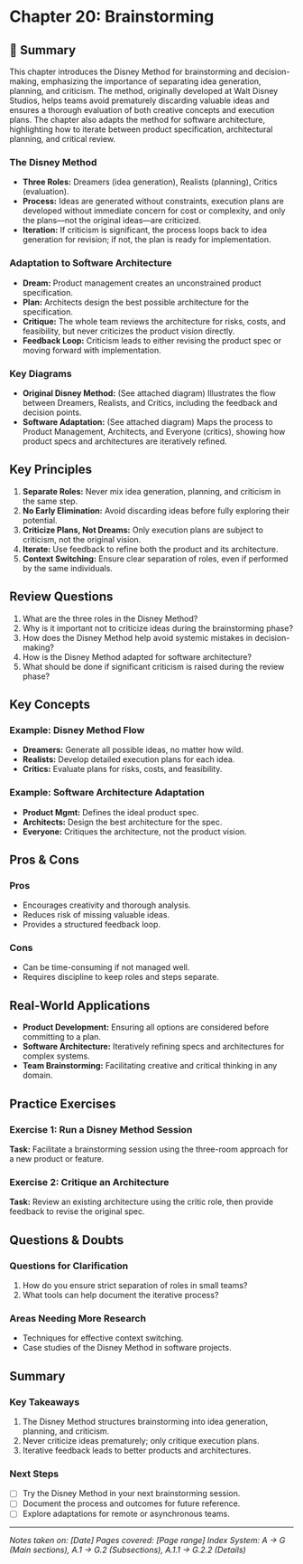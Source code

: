 # Chapter 20: Brainstorming

## 📖 Summary

This chapter introduces the Disney Method for brainstorming and decision-making, emphasizing the importance of separating idea generation, planning, and criticism. The method, originally developed at Walt Disney Studios, helps teams avoid prematurely discarding valuable ideas and ensures a thorough evaluation of both creative concepts and execution plans. The chapter also adapts the method for software architecture, highlighting how to iterate between product specification, architectural planning, and critical review.

### The Disney Method
- **Three Roles:** Dreamers (idea generation), Realists (planning), Critics (evaluation).
- **Process:** Ideas are generated without constraints, execution plans are developed without immediate concern for cost or complexity, and only the plans—not the original ideas—are criticized.
- **Iteration:** If criticism is significant, the process loops back to idea generation for revision; if not, the plan is ready for implementation.

### Adaptation to Software Architecture
- **Dream:** Product management creates an unconstrained product specification.
- **Plan:** Architects design the best possible architecture for the specification.
- **Critique:** The whole team reviews the architecture for risks, costs, and feasibility, but never criticizes the product vision directly.
- **Feedback Loop:** Criticism leads to either revising the product spec or moving forward with implementation.

### Key Diagrams
- **Original Disney Method:** (See attached diagram) Illustrates the flow between Dreamers, Realists, and Critics, including the feedback and decision points.
- **Software Adaptation:** (See attached diagram) Maps the process to Product Management, Architects, and Everyone (critics), showing how product specs and architectures are iteratively refined.

## Key Principles
1. **Separate Roles:** Never mix idea generation, planning, and criticism in the same step.
2. **No Early Elimination:** Avoid discarding ideas before fully exploring their potential.
3. **Criticize Plans, Not Dreams:** Only execution plans are subject to criticism, not the original vision.
4. **Iterate:** Use feedback to refine both the product and its architecture.
5. **Context Switching:** Ensure clear separation of roles, even if performed by the same individuals.

## Review Questions
1. What are the three roles in the Disney Method?
2. Why is it important not to criticize ideas during the brainstorming phase?
3. How does the Disney Method help avoid systemic mistakes in decision-making?
4. How is the Disney Method adapted for software architecture?
5. What should be done if significant criticism is raised during the review phase?

## Key Concepts

### Example: Disney Method Flow
- **Dreamers:** Generate all possible ideas, no matter how wild.
- **Realists:** Develop detailed execution plans for each idea.
- **Critics:** Evaluate plans for risks, costs, and feasibility.

### Example: Software Architecture Adaptation
- **Product Mgmt:** Defines the ideal product spec.
- **Architects:** Design the best architecture for the spec.
- **Everyone:** Critiques the architecture, not the product vision.

## Pros & Cons

### Pros
- Encourages creativity and thorough analysis.
- Reduces risk of missing valuable ideas.
- Provides a structured feedback loop.

### Cons
- Can be time-consuming if not managed well.
- Requires discipline to keep roles and steps separate.

## Real-World Applications
- **Product Development:** Ensuring all options are considered before committing to a plan.
- **Software Architecture:** Iteratively refining specs and architectures for complex systems.
- **Team Brainstorming:** Facilitating creative and critical thinking in any domain.

## Practice Exercises

### Exercise 1: Run a Disney Method Session
**Task:** Facilitate a brainstorming session using the three-room approach for a new product or feature.

### Exercise 2: Critique an Architecture
**Task:** Review an existing architecture using the critic role, then provide feedback to revise the original spec.

## Questions & Doubts

### Questions for Clarification
1. How do you ensure strict separation of roles in small teams?
2. What tools can help document the iterative process?

### Areas Needing More Research
- Techniques for effective context switching.
- Case studies of the Disney Method in software projects.

## Summary

### Key Takeaways
1. The Disney Method structures brainstorming into idea generation, planning, and criticism.
2. Never criticize ideas prematurely; only critique execution plans.
3. Iterative feedback leads to better products and architectures.

### Next Steps
- [ ] Try the Disney Method in your next brainstorming session.
- [ ] Document the process and outcomes for future reference.
- [ ] Explore adaptations for remote or asynchronous teams.

---

*Notes taken on: [Date]*
*Pages covered: [Page range]*
*Index System: A → G (Main sections), A.1 → G.2 (Subsections), A.1.1 → G.2.2 (Details)*
